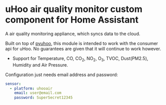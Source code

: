 # uHoo air quality monitor custom component for Home Assistant

A air quality monitoring appliance, which syncs data to the cloud.

Built on top of [pyuhoo](https://github.com/netmanchris/pyuhoo), this module is intended to work with the consumer api for uHoo. No guarantees are given that it will continue to work however.

* Support for Temperature, CO, CO<sub>2</sub>, NO<sub>2</sub>, O<sub>3</sub>, TVOC, Dust(PM2.5), Humidity and Air Pressure.

Configuration just needs email address and password:

```YAML
sensor:
  - platform: uhooair
    email: user@email.com
    password: SuperSecret12345
```
